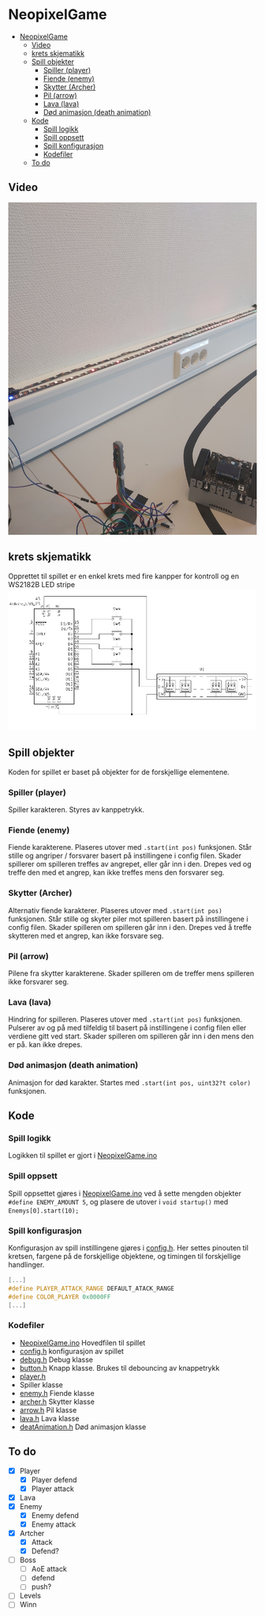 # NeopixelGame
- [NeopixelGame](#neopixelgame)
  - [Video](#video)
  - [krets skjematikk](#krets-skjematikk)
  - [Spill objekter](#spill-objekter)
    - [Spiller (player)](#spiller-player)
    - [Fiende (enemy)](#fiende-enemy)
    - [Skytter (Archer)](#skytter-archer)
    - [Pil (arrow)](#pil-arrow)
    - [Lava (lava)](#lava-lava)
    - [Død animasjon (death animation)](#død-animasjon-death-animation)
  - [Kode](#kode)
    - [Spill logikk](#spill-logikk)
    - [Spill oppsett](#spill-oppsett)
    - [Spill konfigurasjon](#spill-konfigurasjon)
    - [Kodefiler](#kodefiler)
  - [To do](#to-do)

## Video

[![Watch the video](Images/game_60px_1m.jpg)](Images/game_60px_1m.mp4)

## krets skjematikk
Opprettet til spillet er en enkel krets med fire kanpper for kontroll og en WS2182B LED stripe
![image](Images/Schematic.png)

## Spill objekter
Koden for spillet er baset på objekter for de forskjellige elementene.
### Spiller (player)
Spiller karakteren. Styres av kanppetrykk.

### Fiende (enemy)
Fiende karakterene. Plaseres utover med `.start(int pos)` funksjonen. Står stille og angriper / forsvarer basert på instillingene i config filen. Skader spillerer om spilleren treffes av angrepet, eller går inn i den. Drepes ved og treffe den med et angrep, kan ikke treffes mens den forsvarer seg.
### Skytter (Archer)
Alternativ fiende karakterer. Plaseres utover med `.start(int pos)` funksjonen. Står stille og skyter piler mot spilleren basert på instillingene i config filen. Skader spilleren om spilleren går inn i den. Drepes ved å treffe skytteren med et angrep, kan ikke forsvare seg.
### Pil (arrow)
Pilene fra skytter karakterene. Skader spilleren om de treffer mens spilleren ikke forsvarer seg.
### Lava (lava)
Hindring for spilleren. Plaseres utover med `.start(int pos)` funksjonen. Pulserer av og på med tilfeldig til basert på instillingene i config filen eller verdiene gitt ved start. Skader spilleren om spilleren går inn i den mens den er på. kan ikke drepes.
### Død animasjon (death animation)
Animasjon for død karakter. Startes  med `.start(int pos, uint32?t color)` funksjonen.

## Kode
### Spill logikk
Logikken til spillet er gjort i [NeopixelGame.ino](NeopixelGame.ino)
### Spill oppsett
Spill oppsettet gjøres i [NeopixelGame.ino](NeopixelGame.ino) ved å sette mengden objekter `#define ENEMY_AMOUNT 5`, og plasere de utover i `void startup()` med `Enemys[0].start(10);`
### Spill konfigurasjon
Konfigurasjon av spill instillingene gjøres i [config.h](config.h). Her settes pinouten til kretsen, fargene på de forskjellige objektene, og timingen til forskjellige handlinger.
```cpp
[...]
#define PLAYER_ATTACK_RANGE DEFAULT_ATACK_RANGE
#define COLOR_PLAYER 0x0000FF
[...]
```
### Kodefiler
- [NeopixelGame.ino](NeopixelGame.ino)
  Hovedfilen til spillet
- [config.h](config.h)
  konfigurasjon av spillet
- [debug.h](debug.h)
  Debug klasse
- [button.h](button.h)
  Knapp klasse. Brukes til debouncing av knappetrykk
- [player.h](player.h)
- Spiller klasse
- [enemy.h](enemy.h)
  Fiende klasse
- [archer.h](archer.h)
  Skytter klasse
- [arrow.h](arrow.h)
  Pil klasse
- [lava.h](lava.h)
  Lava klasse
- [deatAnimation.h](deathAnimation.h)
  Død animasjon klasse

## To do
- [x] Player
  - [x] Player defend
  - [x] Player attack
- [x] Lava
- [x] Enemy
  - [x] Enemy defend
  - [x] Enemy attack
- [x] Artcher
  - [x] Attack
  - [x] Defend?
- [ ] Boss
  - [ ] AoE attack
  - [ ] defend
  - [ ] push?
- [ ] Levels
- [ ] Winn